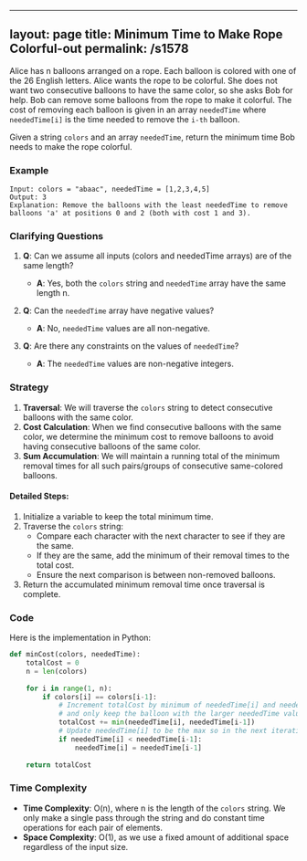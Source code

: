 
---
layout: page
title:  Minimum Time to Make Rope Colorful-out
permalink: /s1578
---

Alice has n balloons arranged on a rope. Each balloon is colored with one of the 26 English letters. Alice wants the rope to be colorful. She does not want two consecutive balloons to have the same color, so she asks Bob for help. Bob can remove some balloons from the rope to make it colorful. The cost of removing each balloon is given in an array `neededTime` where `neededTime[i]` is the time needed to remove the `i-th` balloon.

Given a string `colors` and an array `neededTime`, return the minimum time Bob needs to make the rope colorful.

### Example

```plaintext
Input: colors = "abaac", neededTime = [1,2,3,4,5]
Output: 3
Explanation: Remove the balloons with the least neededTime to remove balloons 'a' at positions 0 and 2 (both with cost 1 and 3).
```

### Clarifying Questions

1. **Q**: Can we assume all inputs (colors and neededTime arrays) are of the same length?
   - **A**: Yes, both the `colors` string and `neededTime` array have the same length n.
   
2. **Q**: Can the `neededTime` array have negative values?
   - **A**: No, `neededTime` values are all non-negative.

3. **Q**: Are there any constraints on the values of `neededTime`?
   - **A**: The `neededTime` values are non-negative integers.

### Strategy

1. **Traversal**: We will traverse the `colors` string to detect consecutive balloons with the same color.
2. **Cost Calculation**: When we find consecutive balloons with the same color, we determine the minimum cost to remove balloons to avoid having consecutive balloons of the same color.
3. **Sum Accumulation**: We will maintain a running total of the minimum removal times for all such pairs/groups of consecutive same-colored balloons.

#### Detailed Steps:

1. Initialize a variable to keep the total minimum time.
2. Traverse the `colors` string:
   - Compare each character with the next character to see if they are the same.
   - If they are the same, add the minimum of their removal times to the total cost.
   - Ensure the next comparison is between non-removed balloons.
3. Return the accumulated minimum removal time once traversal is complete.

### Code

Here is the implementation in Python:

```python
def minCost(colors, neededTime):
    totalCost = 0
    n = len(colors)
    
    for i in range(1, n):
        if colors[i] == colors[i-1]:
            # Increment totalCost by minimum of neededTime[i] and neededTime[i-1]
            # and only keep the balloon with the larger neededTime value for further comparisons
            totalCost += min(neededTime[i], neededTime[i-1])
            # Update neededTime[i] to be the max so in the next iteration we still consider the higher one
            if neededTime[i] < neededTime[i-1]:
                neededTime[i] = neededTime[i-1]
                
    return totalCost
```

### Time Complexity

- **Time Complexity**: O(n), where n is the length of the `colors` string. We only make a single pass through the string and do constant time operations for each pair of elements.
- **Space Complexity**: O(1), as we use a fixed amount of additional space regardless of the input size.